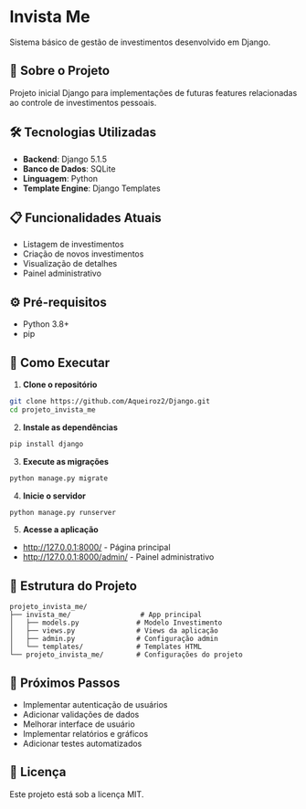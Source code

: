 # Invista Me

Sistema básico de gestão de investimentos desenvolvido em Django.

## 🚀 Sobre o Projeto

Projeto inicial Django para implementações de futuras features relacionadas ao controle de investimentos pessoais.

## 🛠️ Tecnologias Utilizadas

- **Backend**: Django 5.1.5
- **Banco de Dados**: SQLite
- **Linguagem**: Python
- **Template Engine**: Django Templates

## 📋 Funcionalidades Atuais

- Listagem de investimentos
- Criação de novos investimentos
- Visualização de detalhes
- Painel administrativo

## ⚙️ Pré-requisitos

- Python 3.8+
- pip

## 🚀 Como Executar

1. **Clone o repositório**
```bash
git clone https://github.com/Aqueiroz2/Django.git
cd projeto_invista_me
```

2. **Instale as dependências**
```bash
pip install django
```

3. **Execute as migrações**
```bash
python manage.py migrate
```

4. **Inicie o servidor**
```bash
python manage.py runserver
```

5. **Acesse a aplicação**
- http://127.0.0.1:8000/ - Página principal
- http://127.0.0.1:8000/admin/ - Painel administrativo

## 📁 Estrutura do Projeto

```
projeto_invista_me/
├── invista_me/                 # App principal
│   ├── models.py              # Modelo Investimento
│   ├── views.py               # Views da aplicação
│   ├── admin.py               # Configuração admin
│   └── templates/             # Templates HTML
└── projeto_invista_me/        # Configurações do projeto
```

## 🔮 Próximos Passos

- Implementar autenticação de usuários
- Adicionar validações de dados
- Melhorar interface de usuário
- Implementar relatórios e gráficos
- Adicionar testes automatizados

## 📝 Licença

Este projeto está sob a licença MIT.
